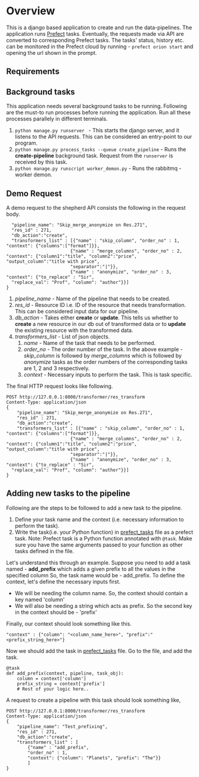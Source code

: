 # Overview
This is a django based application to create and run the data-pipelines. The application runs [Prefect](https://docs.prefect.io/) tasks. Eventually, the requests made via API are converted to corresponding Prefect tasks. The tasks' status, history etc. can be monitored in the Prefect cloud by running - `prefect orion start` and opening the url shown in the prompt. 


## Requirements


## Background tasks 
This application needs several background tasks to be running. 
Following are the must-to run processes before running the application. Run all these processes parallely in different terminals. 
1. `python manage.py runserver ` - This starts the django server, and it listens to the API requests. This can be considered an entry-point to our program. 
2. `python manage.py process_tasks --queue create_pipeline` - Runs the **create-pipeline** background task. Request from the `runserver` is received by this task. 
3. `python manage.py runscript worker_demon.py` - Runs the rabbitmq - worker demon. 

## Demo Request
A demo request to the shepherd API consists the following in the request body. 

```{
  "pipeline_name": "Skip_merge_anonymize on Res.271",
  "res_id" : 271,
  "db_action":"create",
  "transformers_list" : [{"name" : "skip_column", "order_no" : 1, "context": {"columns":["format"]}},
                        {"name" : "merge_columns", "order_no" : 2, "context": {"column1":"title", "column2":"price", "output_column":"title with price", 
                        "separator":"|"}},
                        {"name" : "anonymize", "order_no" : 3, "context": {"to_replace" : "Sir", 
  "replace_val": "Prof", "column": "author"}}]
}
```
1. _pipeline_name_ - Name of the pipeline that needs to be created.
2. _res_id_ - Resource ID i.e. ID of the resource that needs transformation. This can be considered input data for our pipeline. 
3. _db_action_ - Takes either **create** or **update**. This tells us whether to **create** a new resource in our db out of transformed data or to **update** the existing resource with the transformed data.
4. _transformers_list_ - List of json objects.
   1. _name_ - Name of the task that needs to be performed.
   2. _order_no_ - The order number of the task. In the above example - _skip_column_ is followed by _merge_columns_ which is followed by _anonymize_ tasks as the order numbers of the corresponding tasks are 1, 2 and 3 respectively.
   3. _context_ - Necessary inputs to perform the task. This is task specific. 

The final HTTP request looks like following.
```
POST http://127.0.0.1:8000/transformer/res_transform
Content-Type: application/json
{
    "pipeline_name": "Skip_merge_anonymize on Res.271",
    "res_id" : 271,
    "db_action":"create",
    "transformers_list" : [{"name" : "skip_column", "order_no" : 1, "context": {"columns":["format"]}},
                        {"name" : "merge_columns", "order_no" : 2, "context": {"column1":"title", "column2":"price", "output_column":"title with price", 
                        "separator":"|"}},
                        {"name" : "anonymize", "order_no" : 3, "context": {"to_replace" : "Sir", 
  "replace_val": "Prof", "column": "author"}}]
}
```
## Adding new tasks to the pipeline
Following are the steps to be followed to add a new task to the pipeline. 
1. Define your task name and the context (i.e. necessary information to perform the task).
2. Write the task(i.e. your Python function) in [prefect_tasks](tasks/prefect_tasks.py) file as a prefect task. 
 Note: Prefect task is a Python function annotated with `@task`. Make sure you have the same arguments passed to your function as other tasks defined in the file.

Let's understand this through an example. Suppose you need to add a task named - **add_prefix** which adds a given prefix to all the values in the specified column
So, the task name would be - add_prefix. To define the context, let's define the necessary inputs first. 
- We will be needing the column name. So, the context should contain a key named 'column'
- We will also be needing a string which acts as prefix. So the second key in the context should be - 'prefix'

Finally, our context should look something like this. 

`"context" : {"column": "<column_name_here>", "prefix":"<prefix_string_here>"}`

Now we should add the task in [prefect_tasks](tasks/prefect_tasks.py) file. Go to the file, and add the task.
```
@task
def add_prefix(context, pipeline, task_obj):
    column = context['column']
    prefix_string = context['prefix']
    # Rest of your logic here..
```
A request to create a pipeline with this task should look something like,
```
POST http://127.0.0.1:8000/transformer/res_transform
Content-Type: application/json
{
    "pipeline_name": "Test_prefixing",
    "res_id" : 271,
    "db_action":"create",
    "transformers_list" : [
        {"name" : "add_prefix", 
        "order_no" : 1, 
        "context": {"column": "Planets", "prefix": "The"}}
        ]
}
```
